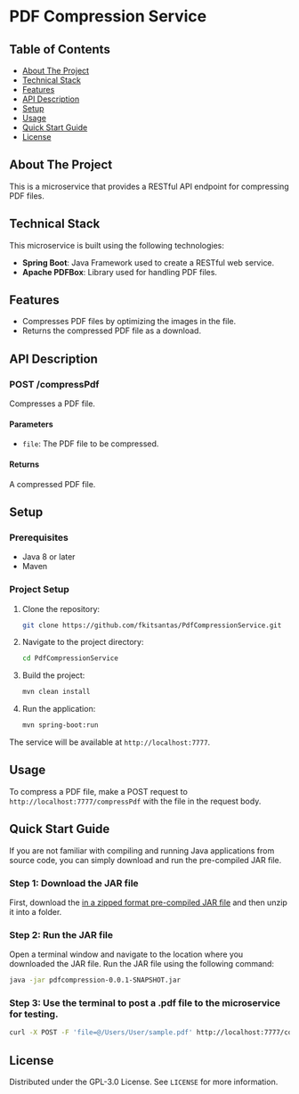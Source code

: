 # PDF Compression Service

## Table of Contents
- [About The Project](#about-the-project)
- [Technical Stack](#technical-stack)
- [Features](#features)
- [API Description](#api-description)
- [Setup](#setup)
- [Usage](#usage)
- [Quick Start Guide](#usage)
- [License](#license)

## About The Project

This is a microservice that provides a RESTful API endpoint for compressing PDF files. 

## Technical Stack

This microservice is built using the following technologies:

- **Spring Boot**: Java Framework used to create a RESTful web service.
- **Apache PDFBox**: Library used for handling PDF files.

## Features

- Compresses PDF files by optimizing the images in the file.
- Returns the compressed PDF file as a download.

## API Description

### POST /compressPdf

Compresses a PDF file.

#### Parameters

- `file`: The PDF file to be compressed.

#### Returns

A compressed PDF file.

## Setup

### Prerequisites

- Java 8 or later
- Maven

### Project Setup

1. Clone the repository:

    ```bash
    git clone https://github.com/fkitsantas/PdfCompressionService.git
    ```

2. Navigate to the project directory:

    ```bash
    cd PdfCompressionService
    ```

3. Build the project:

    ```bash
    mvn clean install
    ```

4. Run the application:

    ```bash
    mvn spring-boot:run
    ```

The service will be available at `http://localhost:7777`.

## Usage

To compress a PDF file, make a POST request to `http://localhost:7777/compressPdf` with the file in the request body.

## Quick Start Guide

If you are not familiar with compiling and running Java applications from source code, you can simply download and run the pre-compiled JAR file.

### Step 1: Download the JAR file

First, download the [in a zipped format pre-compiled JAR file](https://github.com/fkitsantas/PdfCompressionService/files/12207359/PdfCompressionService.jar.zip) and then unzip it into a folder.

### Step 2: Run the JAR file

Open a terminal window and navigate to the location where you downloaded the JAR file. Run the JAR file using the following command:

```bash
java -jar pdfcompression-0.0.1-SNAPSHOT.jar
```
### Step 3: Use the terminal to post a .pdf file to the microservice for testing.

```bash
curl -X POST -F 'file=@/Users/User/sample.pdf' http://localhost:7777/compressPdf --output compressed.pdf'
```

## License

Distributed under the GPL-3.0 License. See `LICENSE` for more information.
